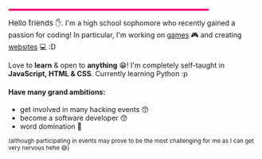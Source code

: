 
<hr style='width:80%;text-align:center;height:4px;border-radius:4px;background-color:rgb(255, 0, 119);'>
<p><span style='font-size:15px;'>Hello friends ✋</span>. I'm a high school sophomore who recently gained a passion for coding! In particular, I'm working on <u>games</u> 🎮 and creating <u>websites</u> 💻 :D</p>
<p>Love to <b>learn</b> & open to <b>anything</b> 😁! I'm completely self-taught in <b>JavaScript, HTML & CSS</b>. Currently learning Python :p</p>
<h4>Have many grand ambitions:</h4>
<ul>
  <li>get involved in many hacking events 😙</li>
  <li>become a software developer 😙</li>
  <li>word domination 🙂</li>
</ul>
<sub>(although participating in events may prove to be the most challenging for me as I can get very nervous hehe 😅)</sub>

